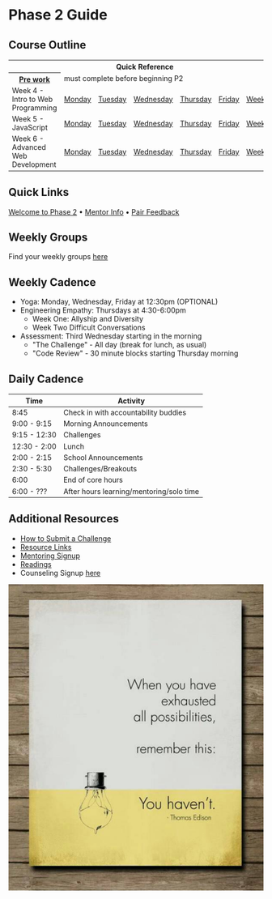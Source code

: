 # Phase 2 Guide

## Course Outline

<table>
  <tr>
    <th colspan="7">Quick Reference</th>
  </tr>

  <tr>
    <th><a href="./week-4/pre-work.md">Pre work</a></th>
    <td colspan="6">must complete before beginning P2</td>
  </tr>

  <tr>
    <td>Week 4 - Intro to Web Programming</td>
    <td><a href="./week-4/monday.md">Monday</a></a></td>
    <td><a href="./week-4/tuesday.md">Tuesday</a></td>
    <td><a href="./week-4/wednesday.md">Wednesday</a></td>
    <td><a href="./week-4/thursday.md">Thursday</a></td>
    <td><a href="./week-4/friday.md">Friday</a></td>
    <td><a href="./week-4/weekend.md">Weekend</a></td>
  </tr>

  <tr>
    <td>Week 5 - JavaScript</td>
    <td><a href="./week-5/monday.md">Monday</a></a></td>
    <td><a href="./week-5/tuesday.md">Tuesday</a></td>
    <td><a href="./week-5/wednesday.md">Wednesday</a></td>
    <td><a href="./week-5/thursday.md">Thursday</a></td>
    <td><a href="./week-5/friday.md">Friday</a></td>
    <td><a href="./week-5/weekend.md">Weekend</a></td>
  </tr>

  <tr>
    <td>Week 6 - Advanced Web Development</td>
    <td><a href="./week-6/monday.md">Monday</a></a></td>
    <td><a href="./week-6/tuesday.md">Tuesday</a></td>
    <td><a href="./week-6/wednesday.md">Wednesday</a></td>
    <td><a href="./week-6/thursday.md">Thursday</a></td>
    <td><a href="./week-6/friday.md">Friday</a></td>
    <td><a href="./week-6/weekend.md">Weekend</a></td>
  </tr>
</table>

## Quick Links

[Welcome to Phase 2](./resources/welcome_to_phase2.md)
• [Mentor Info](resources/mentors.md)
• [Pair Feedback](#askYourLeadToFixThis)

## Weekly Groups

Find your weekly groups [here](./resources/groups.md)

## Weekly Cadence

- Yoga: Monday, Wednesday, Friday at 12:30pm (OPTIONAL)
- Engineering Empathy: Thursdays at 4:30-6:00pm
  - Week One: Allyship and Diversity
  - Week Two Difficult Conversations
- Assessment: Third Wednesday starting in the morning
  - "The Challenge" - All day (break for lunch, as usual)
  - "Code Review" - 30 minute blocks starting Thursday morning

## Daily Cadence

Time         | Activity
---          | ---
8:45         | Check in with accountability buddies
9:00 - 9:15  | Morning Announcements
9:15 - 12:30 | Challenges
12:30 - 2:00 | Lunch
2:00 - 2:15  | School Announcements
2:30 - 5:30  | Challenges/Breakouts
6:00         | End of core hours
6:00 - ???   | After hours learning/mentoring/solo time

## Additional Resources

- [How to Submit a Challenge](./resources/how-to-submit.md)
- [Resource Links](resources/)
- [Mentoring Signup](http://mentoring.devbootcamp.com/)
- [Readings](./readings/)
- Counseling Signup [here](https://calendar.google.com/calendar/selfsched?sstoken=UUtlMklHMndhVjZyfGRlZmF1bHR8MmQzZTlhZTJmMDYxYWU2ZDE0MTZjMTk0MzI2Yzg0NDE)

![Tried Everything](resources/everything.jpg)
